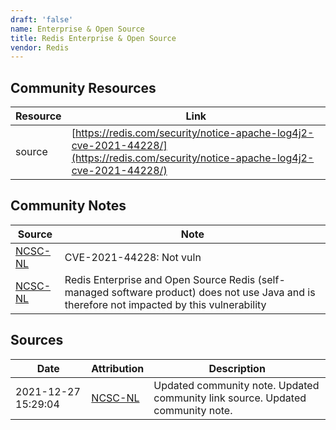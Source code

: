 ```yaml
---
draft: 'false'
name: Enterprise & Open Source
title: Redis Enterprise & Open Source
vendor: Redis
---
```



## Community Resources
| Resource | Link |
| --- | --- |
| source | [https://redis.com/security/notice-apache-log4j2-cve-2021-44228/](https://redis.com/security/notice-apache-log4j2-cve-2021-44228/) |

## Community Notes
| Source | Note |
| --- | --- |
| [NCSC-NL](https://github.com/NCSC-NL/log4shell/blob/main/software/README.md) | CVE-2021-44228: Not vuln </ul> |
| [NCSC-NL](https://github.com/NCSC-NL/log4shell/blob/main/software/README.md) | Redis Enterprise and Open Source Redis (self-managed software product) does not use Java and is therefore not impacted by this vulnerability |

## Sources
| Date | Attribution | Description |
| --- | --- | --- |
| 2021-12-27 15:29:04 | [NCSC-NL](https://github.com/NCSC-NL/log4shell/blob/main/software/README.md) | Updated community note. Updated community link source. Updated community note.  |
